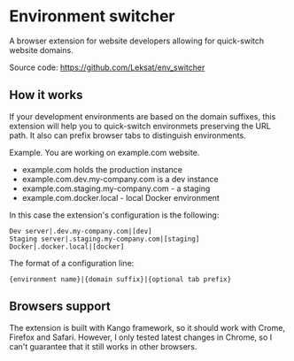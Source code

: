 # Environment switcher

A browser extension for website developers allowing for quick-switch website domains.

Source code: https://github.com/Leksat/env_switcher

## How it works

If your development environments are based on the domain suffixes, this extension will help you to quick-switch environmets preserving the URL path. It also can prefix browser tabs to distinguish environments.

Example. You are working on example.com website.

- example.com holds the production instance
- example.com.dev.my-company.com is a dev instance
- example.com.staging.my-company.com - a staging
- example.com.docker.local - local Docker environment

In this case the extension's configuration is the following:

```
Dev server|.dev.my-company.com|[dev]
Staging server|.staging.my-company.com|[staging]
Docker|.docker.local|[docker]
```

The format of a configuration line:

```
{environment name}|{domain suffix}|{optional tab prefix}
```

## Browsers support

The extension is built with Kango framework, so it should work with Crome, Firefox and Safari. However, I only tested latest changes in Chrome, so I can't guarantee that it still works in other browsers.
